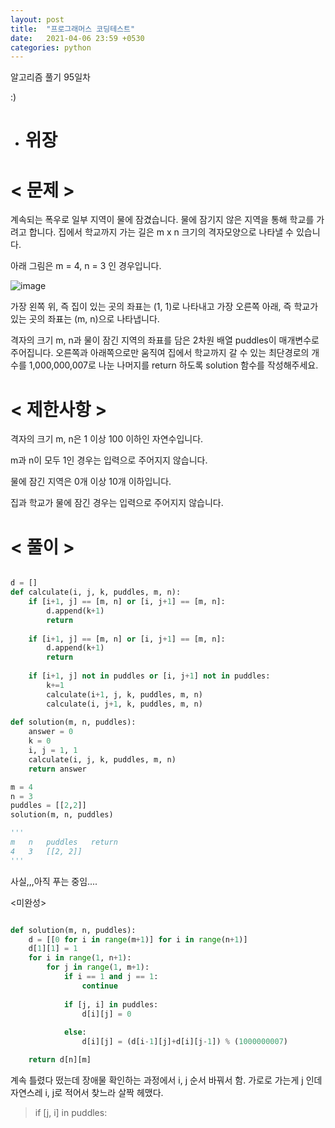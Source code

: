 ```yaml
---
layout: post
title:  "프로그래머스 코딩테스트"
date:   2021-04-06 23:59 +0530
categories: python
---
```


알고리즘 풀기 95일차

:)

- # 위장


# < 문제 >

계속되는 폭우로 일부 지역이 물에 잠겼습니다. 물에 잠기지 않은 지역을 통해 학교를 가려고 합니다. 집에서 학교까지 가는 길은 m x n 크기의 격자모양으로 나타낼 수 있습니다.

아래 그림은 m = 4, n = 3 인 경우입니다.

![image](https://user-images.githubusercontent.com/50662636/113728468-19625b00-9731-11eb-961e-0b5d859c9137.png)

가장 왼쪽 위, 즉 집이 있는 곳의 좌표는 (1, 1)로 나타내고 가장 오른쪽 아래, 즉 학교가 있는 곳의 좌표는 (m, n)으로 나타냅니다.

격자의 크기 m, n과 물이 잠긴 지역의 좌표를 담은 2차원 배열 puddles이 매개변수로 주어집니다. 오른쪽과 아래쪽으로만 움직여 집에서 학교까지 갈 수 있는 최단경로의 개수를 1,000,000,007로 나눈 나머지를 return 하도록 solution 함수를 작성해주세요.

# < 제한사항 >

격자의 크기 m, n은 1 이상 100 이하인 자연수입니다.

m과 n이 모두 1인 경우는 입력으로 주어지지 않습니다.

물에 잠긴 지역은 0개 이상 10개 이하입니다.

집과 학교가 물에 잠긴 경우는 입력으로 주어지지 않습니다.

# < 풀이 >

```python

d = []
def calculate(i, j, k, puddles, m, n):
    if [i+1, j] == [m, n] or [i, j+1] == [m, n]:
        d.append(k+1)
        return 
    
    if [i+1, j] == [m, n] or [i, j+1] == [m, n]:
        d.append(k+1)
        return 
    
    if [i+1, j] not in puddles or [i, j+1] not in puddles:
        k+=1
        calculate(i+1, j, k, puddles, m, n)
        calculate(i, j+1, k, puddles, m, n)
    
def solution(m, n, puddles):
    answer = 0
    k = 0
    i, j = 1, 1
    calculate(i, j, k, puddles, m, n)
    return answer

m = 4
n = 3
puddles = [[2,2]]
solution(m, n, puddles)

'''
m   n   puddles   return
4   3   [[2, 2]]
'''

```

사실,,,아직 푸는 중임....

<미완성>


```python

def solution(m, n, puddles):
    d = [[0 for i in range(m+1)] for i in range(n+1)]
    d[1][1] = 1
    for i in range(1, n+1):
        for j in range(1, m+1):
            if i == 1 and j == 1:
                continue
                
            if [j, i] in puddles:
                d[i][j] = 0
                
            else:
                d[i][j] = (d[i-1][j]+d[i][j-1]) % (1000000007)

    return d[n][m]

```

계속 틀렸다 떴는데 장애물 확인하는 과정에서 i, j 순서 바꿔서 함. 가로로 가는게 j 인데 자연스레 i, j로 적어서 찾느라 살짝 헤맸다. 

> if [j, i] in puddles:

